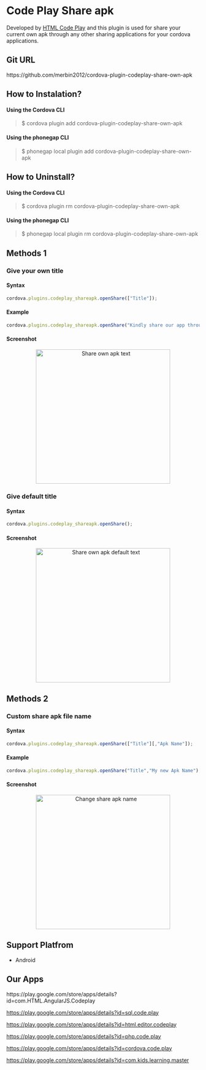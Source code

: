 <h1>Code Play Share apk</h1>

Developed  by <a target="_blank" href="https://play.google.com/store/apps/details?id=com.HTML.AngularJS.Codeplay">HTML Code Play</a> and this plugin is used for share your current own apk through any other sharing applications for your cordova applications.

<h2>Git URL</h2>
https://github.com/merbin2012/cordova-plugin-codeplay-share-own-apk


<h2>How to Instalation?</h2>
<h4>Using the Cordova CLI</h4>
<blockquote>
  $ cordova plugin add cordova-plugin-codeplay-share-own-apk
</blockquote>


<h4>Using the phonegap CLI</h4>
<blockquote>
  $ phonegap local plugin add cordova-plugin-codeplay-share-own-apk
</blockquote>

<h2>How to Uninstall?</h2>
<h4>Using the Cordova CLI</h4>
<blockquote>
  $ cordova plugin rm cordova-plugin-codeplay-share-own-apk
</blockquote>

<h4>Using the phonegap CLI</h4>
<blockquote>
  $ phonegap local plugin rm cordova-plugin-codeplay-share-own-apk
</blockquote>

<h2>Methods 1</h2>
<h3>Give your own title</h3>
<h4>Syntax</h4>

```javascript
cordova.plugins.codeplay_shareapk.openShare(["Title"]);
```

<h4>Example</h4>

```javascript
cordova.plugins.codeplay_shareapk.openShare("Kindly share our app through");
```

  

<h4>Screenshot</h4>
<p  align="center">
  <img src="https://3.bp.blogspot.com/-wZxpUNJtSNc/XPEtEuKkoZI/AAAAAAAAPbM/s9G-IFquDXUDDpXgHBjxQ_n1aKq-KKtQgCLcBGAs/s1600/Screenshot_2019-05-31-14-29-06-313_android.png" width="350" alt="Share own apk text">
</p>


<h3>Give default title</h3>
<h4>Syntax</h4>

```javascript
cordova.plugins.codeplay_shareapk.openShare();
```
  
<h4>Screenshot</h4>
<p  align="center">
  <img src="https://1.bp.blogspot.com/-8FnypU4rF5o/XPEtFHSmleI/AAAAAAAAPbQ/72XaMd9vlYIXysv5xgD1yF4G2ypo-JcHwCLcBGAs/s1600/Screenshot_2019-05-31-14-32-58-561_android.png" width="350" alt="Share own apk default text">
</p>



<h2>Methods 2</h2>
<h3>Custom share apk file name</h3>
<h4>Syntax</h4>

```javascript
cordova.plugins.codeplay_shareapk.openShare(["Title"][,"Apk Name"]);
```

<h4>Example</h4>

```javascript
cordova.plugins.codeplay_shareapk.openShare("Title","My new Apk Name");
```

<h4>Screenshot</h4>
<p  align="center">
  <img src="https://3.bp.blogspot.com/-CN_dIvHzPw8/XPEtGzK4NmI/AAAAAAAAPbU/yUFrg_N9-5MXWASzEO5PUUtpoGAfo7k-wCLcBGAs/s1600/Screenshot_2019-05-31-18-38-15-834_com.whatsapp.png" width="350" alt="Change share apk name">
</p>



<h2>Support Platfrom</h2>
<ul>
<li>Android</li>
</ul>

<h2>Our Apps</h2>
https://play.google.com/store/apps/details?id=com.HTML.AngularJS.Codeplay

https://play.google.com/store/apps/details?id=sql.code.play

https://play.google.com/store/apps/details?id=html.editor.codeplay

https://play.google.com/store/apps/details?id=php.code.play

https://play.google.com/store/apps/details?id=cordova.code.play

https://play.google.com/store/apps/details?id=com.kids.learning.master

